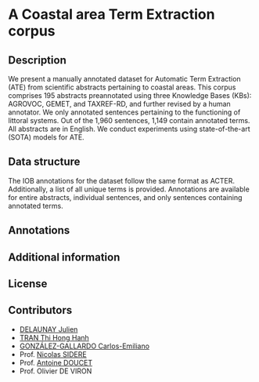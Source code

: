 # A Coastal area Term Extraction corpus
## Description
We present a manually annotated dataset for Automatic Term Extraction (ATE) from scientific abstracts pertaining to coastal areas. This corpus comprises 195 abstracts preannotated using three Knowledge Bases (KBs): AGROVOC, GEMET, and TAXREF-RD, and further revised by a human annotator. We only annotated sentences pertaining to the functioning of littoral systems. Out of the 1,960 sentences, 1,149 contain annotated terms. All abstracts are in English. We conduct experiments using state-of-the-art (SOTA) models for ATE.

## Data structure
The IOB annotations for the dataset follow the same format as ACTER. Additionally, a list of all unique terms is provided. Annotations are available for entire abstracts, individual sentences, and only sentences containing annotated terms.

## Annotations

## Additional information

## License

## Contributors
- [DELAUNAY Julien](https://github.com/jdelaunay)
- [TRAN Thi Hong Hanh](https://github.com/honghanhh)
- [GONZÁLEZ-GALLARDO Carlos-Emiliano](https://github.com/cic4k)
- Prof. [Nicolas SIDERE](https://github.com/nsidere)
- Prof. [Antoine DOUCET](https://github.com/antoinedoucet)
- Prof. Olivier DE VIRON